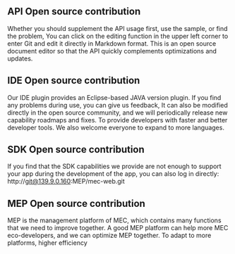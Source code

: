 ## API Open source contribution

Whether you should supplement the API usage first, use the sample, or find the problem, You can click on the editing function in the upper left corner to enter Git and edit it directly in Markdown format. This is an open source document editor so that the API quickly complements optimizations and updates.

## IDE Open source contribution

Our IDE plugin provides an Eclipse-based JAVA version plugin. If you find any problems during use, you can give us feedback, It can also be modified directly in the open source community, and we will periodically release new capability roadmaps and fixes. To provide developers with faster and better developer tools. We also welcome everyone to expand to more languages.

## SDK Open source contribution

If you find that the SDK capabilities we provide are not enough to support your app during the development of the app, you can also log in directly: http://git@139.9.0.160:MEP/mec-web.git

## MEP Open source contribution

MEP is the management platform of MEC, which contains many functions that we need to improve together. A good MEP platform can help more MEC eco-developers, and we can optimize MEP together. To adapt to more platforms, higher efficiency
